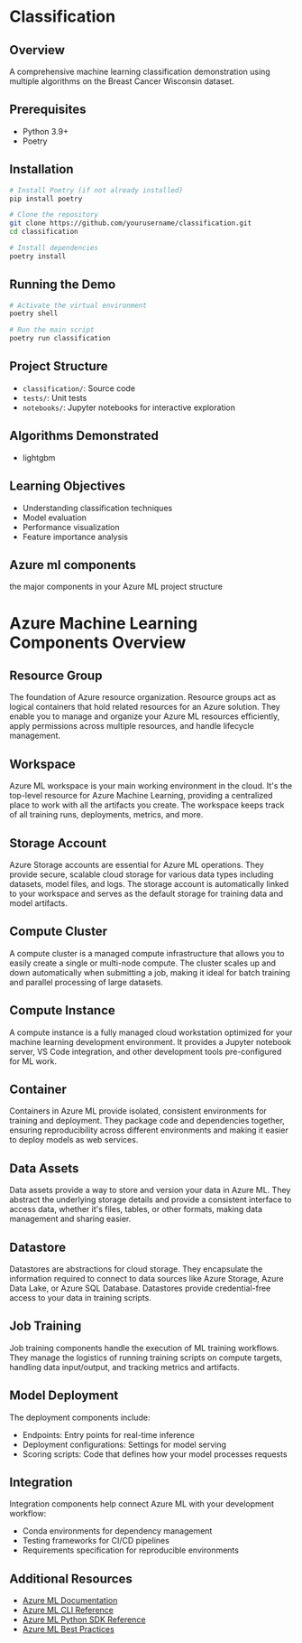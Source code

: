 # Classification

## Overview
A comprehensive machine learning classification demonstration using multiple algorithms on the Breast Cancer Wisconsin dataset.

## Prerequisites
- Python 3.9+
- Poetry

## Installation
```bash
# Install Poetry (if not already installed)
pip install poetry

# Clone the repository
git clone https://github.com/yourusername/classification.git
cd classification

# Install dependencies
poetry install
```

## Running the Demo
```bash
# Activate the virtual environment
poetry shell

# Run the main script
poetry run classification
```




## Project Structure
- `classification/`: Source code
- `tests/`: Unit tests
- `notebooks/`: Jupyter notebooks for interactive exploration



## Algorithms Demonstrated
- lightgbm

## Learning Objectives
- Understanding classification techniques
- Model evaluation
- Performance visualization
- Feature importance analysis


## Azure ml components

the major components in your Azure ML project structure

# Azure Machine Learning Components Overview

## Resource Group
The foundation of Azure resource organization. Resource groups act as logical containers that hold related resources for an Azure solution.
They enable you to manage and organize your Azure ML resources efficiently, apply permissions across multiple resources,
 and handle lifecycle management.

## Workspace
Azure ML workspace is your main working environment in the cloud. It's the top-level resource for Azure Machine Learning,
providing a centralized place to work with all the artifacts you create. The workspace keeps track of all training runs,
deployments, metrics, and more.

## Storage Account
Azure Storage accounts are essential for Azure ML operations. They provide secure, scalable cloud storage for various data
types including datasets, model files, and logs. The storage account is automatically linked to your workspace and serves
 as the default storage for training data and model artifacts.

## Compute Cluster
A compute cluster is a managed compute infrastructure that allows you to easily create a single or multi-node compute.
 The cluster scales up and down automatically when submitting a job, making it ideal for batch training and parallel
 processing of large datasets.

## Compute Instance
A compute instance is a fully managed cloud workstation optimized for your machine learning development environment.
It provides a Jupyter notebook server, VS Code integration, and other development tools pre-configured for ML work.


## Container
Containers in Azure ML provide isolated, consistent environments for training and deployment.
They package code and dependencies together, ensuring reproducibility across different environments and making it easier to deploy models as web services.

## Data Assets
Data assets provide a way to store and version your data in Azure ML. They abstract the underlying
storage details and provide a consistent interface to access data, whether it's files, tables, or other formats,
making data management and sharing easier.

## Datastore
Datastores are abstractions for cloud storage. They encapsulate the information required to connect to data sources
like Azure Storage, Azure Data Lake, or Azure SQL Database. Datastores provide credential-free access to your data in training scripts.

## Job Training
Job training components handle the execution of ML training workflows. They manage the logistics of running training
 scripts on compute targets, handling data input/output, and tracking metrics and artifacts.

## Model Deployment
The deployment components include:
- Endpoints: Entry points for real-time inference
- Deployment configurations: Settings for model serving
- Scoring scripts: Code that defines how your model processes requests

## Integration
Integration components help connect Azure ML with your development workflow:
- Conda environments for dependency management
- Testing frameworks for CI/CD pipelines
- Requirements specification for reproducible environments

## Additional Resources
- [Azure ML Documentation](https://docs.microsoft.com/azure/machine-learning/)
- [Azure ML CLI Reference](https://docs.microsoft.com/cli/azure/ml)
- [Azure ML Python SDK Reference](https://docs.microsoft.com/python/api/azure-ai-ml/?view=azure-ml-py)
- [Azure ML Best Practices](https://docs.microsoft.com/azure/machine-learning/concept-best-practice)
```
